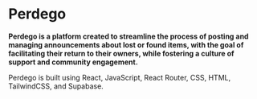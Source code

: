 # Perdego

**Perdego is a platform created to streamline the process of posting and managing announcements about lost or found items, with the goal of facilitating their return to their owners, while fostering a culture of support and community engagement.**

Perdego is built using React, JavaScript, React Router, CSS, HTML, TailwindCSS, and Supabase.
